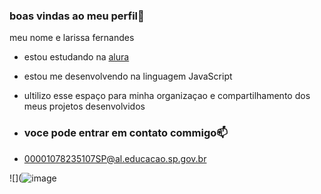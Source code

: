 ### boas vindas ao meu perfil💜 

meu nome e larissa fernandes

- estou estudando na [alura](https://ww.alura.com.br) 
- estou me desenvolvendo na linguagem JavaScript
- ultilizo esse espaço para minha organizaçao e compartilhamento dos meus projetos desenvolvidos

- ### voce pode entrar em contato commigo📫

-  00001078235107SP@al.educacao.sp.gov.br

![](![image](https://github.com/larissafernades/projeto01/assets/170673625/1f55c3ba-1b7b-4bd2-a1ba-66bb51eabca1)

